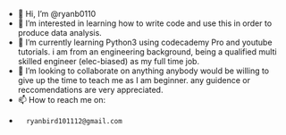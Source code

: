 - 👋 Hi, I’m @ryanb0110
- 👀 I’m interested in learning how to write code and use this in order to produce data analysis. 
- 🌱 I’m currently learning Python3 using codecademy Pro and youtube tutorials. i am from an engineering background, being a qualified multi skilled engineer (elec-biased) as my full time job. 
- 💞️ I’m looking to collaborate on anything anybody would be willing to give up the time to teach me as I am beginner. any guidence or reccomendations are very appreciated.
- 📫 How to reach me on:
-       ryanbird101112@gmail.com

<!---
ryanb0110/ryanb0110 is a ✨ special ✨ repository because its `README.md` (this file) appears on your GitHub profile.
You can click the Preview link to take a look at your changes.
--->
